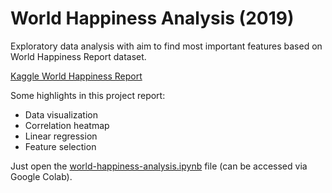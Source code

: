 # World Happiness Analysis (2019)

Exploratory data analysis with aim to find most important features based on World Happiness Report dataset.

[Kaggle World Happiness Report](https://www.kaggle.com/unsdsn/world-happiness)

Some highlights in this project report:
- Data visualization
- Correlation heatmap
- Linear regression
- Feature selection 

Just open the [world-happiness-analysis.ipynb](https://github.com/MisaelNatanael97/World-Happiness-Analysis-2019-/blob/master/world-happiness-analysis.ipynb) file (can be accessed via Google Colab).
